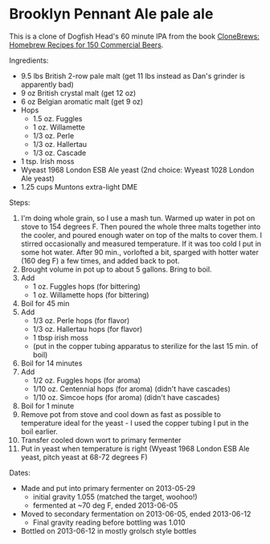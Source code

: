 # Brooklyn Pennant Ale  pale ale

This is a clone of Dogfish Head's 60 minute IPA from the book [CloneBrews: Homebrew Recipes for 150 Commercial Beers][book]. 

Ingredients:

+ 9.5 lbs British 2-row pale malt (get 11 lbs instead as Dan's grinder is apparently bad)
+ 9 oz British crystal malt (get 12 oz)
+ 6 oz Belgian aromatic malt (get 9 oz)
+ Hops
	+ 1.5 oz. Fuggles
	+ 1 oz. Willamette
	+ 1/3 oz. Perle
	+ 1/3 oz. Hallertau
	+ 1/3 oz. Cascade
+ 1 tsp. Irish moss 
+ Wyeast 1968 London ESB Ale yeast (2nd choice: Wyeast 1028 London Ale yeast)
+ 1.25 cups Muntons extra-light DME

Steps:

1. I'm doing whole grain, so I use a mash tun. Warmed up water in pot on stove to 154 degrees F. Then poured the whole three malts together into the cooler, and poured enough water on top of the malts to cover them.  I stirred occasionally and measured temperature. If it was too cold I put in some hot water.  After 90 min., vorlofted a bit, sparged with hotter water (160 deg F) a few times, and added back to pot. 
2. Brought volume in pot up to about 5 gallons. Bring to boil.
3. Add 
	+ 1 oz. Fuggles hops (for bittering)
	+ 1 oz. Willamette hops (for bittering)
4. Boil for 45 min
5. Add
	+ 1/3 oz. Perle hops (for flavor)
	+ 1/3 oz. Hallertau hops (for flavor)
	+ 1 tbsp irish moss
	+ (put in the copper tubing apparatus to sterilize for the last 15 min. of boil)
6. Boil for 14 minutes
7. Add
	+ 1/2 oz. Fuggles hops (for aroma) 
	+ 1/10 oz. Centennial hops (for aroma) (didn't have cascades)
	+ 1/10 oz. Simcoe hops (for aroma) (didn't have cascades)
8. Boil for 1 minute
9. Remove pot from stove and cool down as fast as possible to temperature ideal for the yeast - I used the copper tubing I put in the boil earlier.
10. Transfer cooled down wort to primary fermenter
11. Put in yeast when temperature is right (Wyeast 1968 London ESB Ale yeast, pitch yeast at 68-72 degrees F)

Dates:
+ Made and put into primary fermenter on 2013-05-29
	+ initial gravity 1.055 (matched the target, woohoo!)
	+ fermented at ~70 deg F, ended 2013-06-05
+ Moved to secondary fermentation on 2013-06-05, ended 2013-06-12
	+ Final gravity reading before bottling was 1.010
+ Bottled on 2013-06-12 in mostly grolsch style bottles

[book]: http://www.amazon.com/CloneBrews-Homebrew-Recipes-Commercial-Beers/dp/1580170773